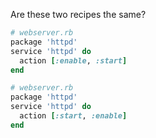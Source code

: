 Are these two recipes the same?

```ruby
# webserver.rb
package 'httpd'
service 'httpd' do
  action [:enable, :start]
end
```

```ruby
# webserver.rb
package 'httpd'
service 'httpd' do
  action [:start, :enable]
end
```

